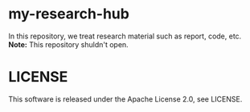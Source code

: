 # my-research-hub
In this repository, we treat research material such as report, code, etc.
**Note:** This repository shuldn't open.

# LICENSE
This software is released under the Apache License 2.0, see LICENSE.
